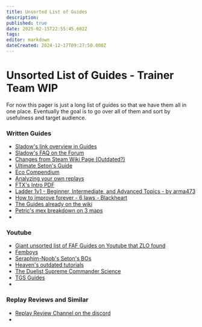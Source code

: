 ```yaml
---
title: Unsorted List of Guides
description: 
published: true
date: 2025-02-15T22:55:45.602Z
tags: 
editor: markdown
dateCreated: 2024-12-17T09:27:50.000Z
---
```


# Unsorted List of Guides - Trainer Team WIP

For now this pager is just a long list of guides so that we have them all in one place. Eventually the goal is to go over all of them and sort by usefulness and target audience.


### Written Guides

 - [Sladow's link overview in Guides](https://discord.com/channels/197033481883222026/1192636619061198868/1192636619061198868)
 - [Sladow's FAQ on the Forum](https://discord.com/channels/197033481883222026/1192636619061198868/11926366190611988680)
 - [Changes from Steam Wiki Page (Outdated?)](https://wiki.faforever.com/en/FAQ/Changes-from-steam)
 - [Ultimate Seton's Guide](https://docs.google.com/document/d/1U__7uAI75eSpU5koUIhQcD_hSpGZ12WTPxpfU_EzoYU/edit?usp=sharing)
 - [Eco Compendium](https://docs.google.com/document/d/1T7iWUZtmVKdUQZKOdDSPCfIbHa5Pj2MzqBoBQJ9OK3Y/edit?usp=drivesdk)
 - [Analyzing your own replays](https://docs.google.com/document/d/1ZFqB_W4lmTexZRxd4SEF8RtHNCPg3oB_GW1StJM_OWY/edit#heading=h.44cytjw8thzm)
 - [FTX's Intro PDF](https://docs.google.com/document/d/13S4nBDfcBK4WmFtykXGKNmvIPe9L2nbiriISpHNgE4U/edit?tab=t.0)
 - [Ladder 1v1 - Beginner, Intermediate, and Advanced Topics - by arma473](https://forum.faforever.com/topic/766/ladder-1v1-beginner-intermediate-and-advanced-topics-by-arma473)
 - [How to improve forever - 6 laws - Blackheart](https://forum.faforever.com/topic/1222/how-to-improve-forever-6-laws)
 - [The Guides already on the wiki](https://wiki.faforever.com/en/Play#learning)
 - [Petric's mex breakdown on 3 maps ](https://forum.faforever.com/topic/1194/1v1-mapgen-tournament/89?_=1737278579174)
 - 

### Youtube 

 - [Giant unsorted list of FAF Guides on Youtube that ZLO found](https://www.youtube.com/playlist?list=PLIwKk1Z5BqbwN9QgYjoY2YUvtpOgIeOlr)
 - [Femboys](https://www.youtube.com/@FemboyStrategy/videos)
 - [Seraphim-Noob's Seton's BOs](https://www.youtube.com/@Seraphim-Com/videos)
- [Heaven's outdated tutorials](https://youtube.com/playlist?list=PLxH0oefiZR_VrY6qtvv4iIHfn6i6ipnaS&si=ILzeuqktgM0L5zcB)
 - [The Duelist Supreme Commander Science](https://www.youtube.com/playlist?list=PLiEXWSWHm1gCTQS1AvZfoKDhqvMTtsTQh)
 - [TGS Guides](https://www.youtube.com/watch?v=9laHRzJximQ&list=PLp2GJBSquXYfJdFxPEnqkpVTmqh3ir4ic)
 - 
 
 ### Replay Reviews and Similar
 - [Replay Review Channel on the discord](https://discord.com/channels/197033481883222026/1094904988788080641)
 - 